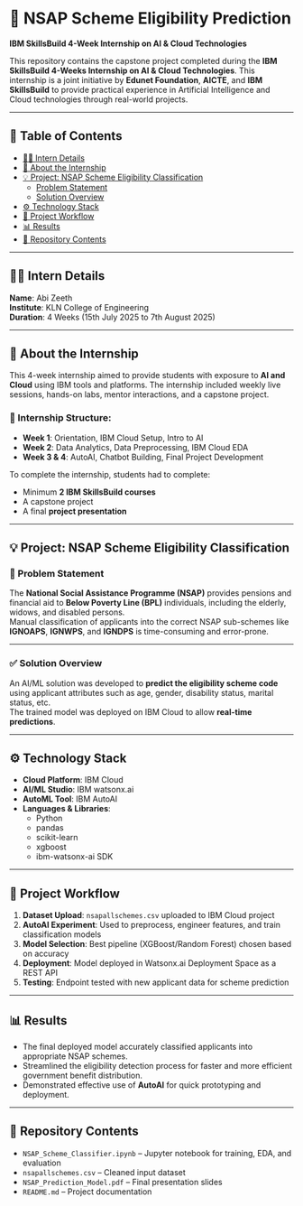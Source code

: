# 🧠 NSAP Scheme Eligibility Prediction  
**IBM SkillsBuild 4-Week Internship on AI & Cloud Technologies**  

This repository contains the capstone project completed during the **IBM SkillsBuild 4-Weeks Internship on AI & Cloud Technologies**. This internship is a joint initiative by **Edunet Foundation**, **AICTE**, and **IBM SkillsBuild** to provide practical experience in Artificial Intelligence and Cloud technologies through real-world projects.

---

## 📝 Table of Contents  
- [👨‍💻 Intern Details](#intern-details)  
- [📖 About the Internship](#about-the-internship)  
- [💡 Project: NSAP Scheme Eligibility Classification](#project-nsap-scheme-eligibility-classification)  
  - [Problem Statement](#problem-statement)  
  - [Solution Overview](#solution-overview)  
- [⚙️ Technology Stack](#️technology-stack)  
- [🚀 Project Workflow](#project-workflow)  
- [📊 Results](#results)  
- [📁 Repository Contents](#repository-contents)  

---

## 👨‍💻 Intern Details  
**Name**: Abi Zeeth  
**Institute**: KLN College of Engineering  
**Duration**: 4 Weeks (15th July 2025 to 7th August 2025)  

---

## 📖 About the Internship  
This 4-week internship aimed to provide students with exposure to **AI and Cloud** using IBM tools and platforms. The internship included weekly live sessions, hands-on labs, mentor interactions, and a capstone project.

### 📆 Internship Structure:
- **Week 1**: Orientation, IBM Cloud Setup, Intro to AI  
- **Week 2**: Data Analytics, Data Preprocessing, IBM Cloud EDA  
- **Week 3 & 4**: AutoAI, Chatbot Building, Final Project Development  

To complete the internship, students had to complete:
- Minimum **2 IBM SkillsBuild courses**  
- A capstone project  
- A final **project presentation**

---

## 💡 Project: NSAP Scheme Eligibility Classification  

### 🎯 Problem Statement  
The **National Social Assistance Programme (NSAP)** provides pensions and financial aid to **Below Poverty Line (BPL)** individuals, including the elderly, widows, and disabled persons.  
Manual classification of applicants into the correct NSAP sub-schemes like **IGNOAPS**, **IGNWPS**, and **IGNDPS** is time-consuming and error-prone.

---

### ✅ Solution Overview  
An AI/ML solution was developed to **predict the eligibility scheme code** using applicant attributes such as age, gender, disability status, marital status, etc.  
The trained model was deployed on IBM Cloud to allow **real-time predictions**.

---

## ⚙️ Technology Stack  
- **Cloud Platform**: IBM Cloud  
- **AI/ML Studio**: IBM watsonx.ai  
- **AutoML Tool**: IBM AutoAI  
- **Languages & Libraries**:  
  - Python  
  - pandas  
  - scikit-learn  
  - xgboost  
  - ibm-watsonx-ai SDK  

---

## 🚀 Project Workflow  
1. **Dataset Upload**: `nsapallschemes.csv` uploaded to IBM Cloud project  
2. **AutoAI Experiment**: Used to preprocess, engineer features, and train classification models  
3. **Model Selection**: Best pipeline (XGBoost/Random Forest) chosen based on accuracy  
4. **Deployment**: Model deployed in Watsonx.ai Deployment Space as a REST API  
5. **Testing**: Endpoint tested with new applicant data for scheme prediction  

---

## 📊 Results  
- The final deployed model accurately classified applicants into appropriate NSAP schemes.  
- Streamlined the eligibility detection process for faster and more efficient government benefit distribution.  
- Demonstrated effective use of **AutoAI** for quick prototyping and deployment.

---

## 📁 Repository Contents  
- `NSAP_Scheme_Classifier.ipynb` – Jupyter notebook for training, EDA, and evaluation  
- `nsapallschemes.csv` – Cleaned input dataset  
- `NSAP_Prediction_Model.pdf` – Final presentation slides  
- `README.md` – Project documentation
